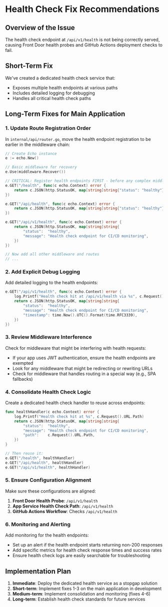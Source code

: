 # Health Check Fix Recommendations

## Overview of the Issue

The health check endpoint at `/api/v1/health` is not being correctly served, causing Front Door health probes and GitHub Actions deployment checks to fail.

## Short-Term Fix

We've created a dedicated health check service that:
- Exposes multiple health endpoints at various paths
- Includes detailed logging for debugging 
- Handles all critical health check paths

## Long-Term Fixes for Main Application

### 1. Update Route Registration Order

In `internal/api/router.go`, move the health endpoint registration to be earlier in the middleware chain:

```go
// Create Echo instance
e := echo.New()

// Basic middleware for recovery
e.Use(middleware.Recover())

// CRITICAL: Register health endpoints FIRST - before any complex middleware
e.GET("/health", func(c echo.Context) error {
    return c.JSON(http.StatusOK, map[string]string{"status": "healthy"})
})

e.GET("/api/health", func(c echo.Context) error {
    return c.JSON(http.StatusOK, map[string]string{"status": "healthy"})
})

e.GET("/api/v1/health", func(c echo.Context) error {
    return c.JSON(http.StatusOK, map[string]string{
        "status":  "healthy",
        "message": "Health check endpoint for CI/CD monitoring",
    })
})

// Now add all other middleware and routes
// ...
```

### 2. Add Explicit Debug Logging

Add detailed logging to the health endpoints:

```go
e.GET("/api/v1/health", func(c echo.Context) error {
    log.Printf("Health check hit at /api/v1/health via %s", c.Request().Method)
    return c.JSON(http.StatusOK, map[string]string{
        "status":  "healthy",
        "message": "Health check endpoint for CI/CD monitoring",
        "timestamp": time.Now().UTC().Format(time.RFC3339),
    })
})
```

### 3. Review Middleware Interference

Check for middleware that might be interfering with health requests:

- If your app uses JWT authentication, ensure the health endpoints are exempted
- Look for any middleware that might be redirecting or rewriting URLs
- Check for middleware that handles routing in a special way (e.g., SPA fallbacks)

### 4. Consolidate Health Check Logic

Create a dedicated health check handler to reuse across endpoints:

```go
func healthHandler(c echo.Context) error {
    log.Printf("Health check hit at %s", c.Request().URL.Path)
    return c.JSON(http.StatusOK, map[string]string{
        "status":  "healthy",
        "message": "Health check endpoint for CI/CD monitoring",
        "path":    c.Request().URL.Path,
    })
}

// Then reuse it:
e.GET("/health", healthHandler)
e.GET("/api/health", healthHandler)
e.GET("/api/v1/health", healthHandler)
```

### 5. Ensure Configuration Alignment

Make sure these configurations are aligned:

1. **Front Door Health Probe**: `/api/v1/health`
2. **App Service Health Check Path**: `/api/v1/health`
3. **GitHub Actions Workflow**: Checks `/api/v1/health`

### 6. Monitoring and Alerting

Add monitoring for the health endpoints:

- Set up an alert if the health endpoint starts returning non-200 responses
- Add specific metrics for health check response times and success rates
- Ensure health check logs are easily searchable for troubleshooting

## Implementation Plan

1. **Immediate**: Deploy the dedicated health service as a stopgap solution
2. **Short-term**: Implement fixes 1-3 on the main application in development
3. **Medium-term**: Implement consolidation and monitoring (fixes 4-6)
4. **Long-term**: Establish health check standards for future services 